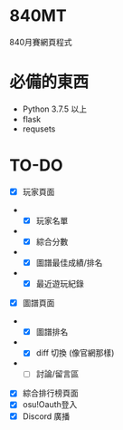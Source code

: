 # 840MT
 840月賽網頁程式
 
# 必備的東西
- Python 3.7.5 以上
- flask
- requsets

# TO-DO
- [x] 玩家頁面
- - [x] 玩家名單
- - [x] 綜合分數
- - [x] 圖譜最佳成績/排名
- - [x] 最近遊玩紀錄
- [x] 圖譜頁面
- - [x] 圖譜排名
- - [x] diff 切換 (像官網那樣)
- - [ ] 討論/留言區
- [x] 綜合排行榜頁面
- [x] osu!Oauth登入
- [x] Discord  廣播
